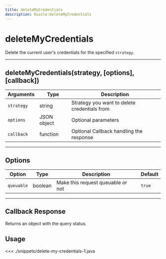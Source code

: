 ```yaml
---
title: deleteMyCredentials
description: Kuzzle:deleteMyCredentials
---
```


# deleteMyCredentials

Delete the current user's credentials for the specified `strategy`.

---

## deleteMyCredentials(strategy, [options], [callback])

| Arguments  | Type        | Description                                  |
| ---------- | ----------- | -------------------------------------------- |
| `strategy` | string      | Strategy you want to delete credentials from |
| `options`  | JSON object | Optional parameters                          |
| `callback` | function    | Optional Callback handling the response      |

---

## Options

| Option     | Type    | Description                       | Default |
| ---------- | ------- | --------------------------------- | ------- |
| `queuable` | boolean | Make this request queuable or not | `true`  |

---

## Callback Response

Returns an object with the query status.

## Usage

<<< ./snippets/delete-my-credentials-1.java
